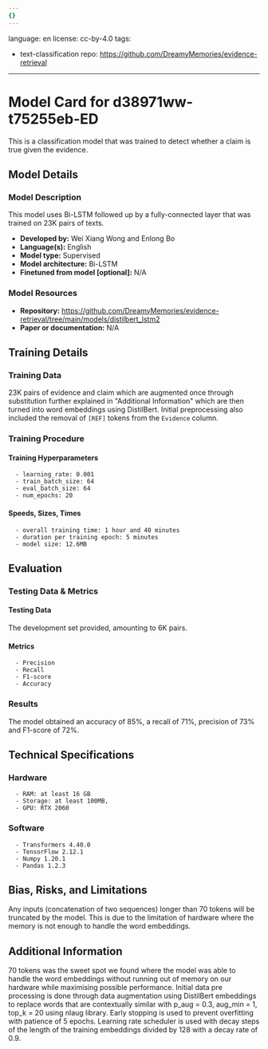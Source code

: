 ```yaml
---
{}
---
```

language: en
license: cc-by-4.0
tags:
- text-classification
repo: https://github.com/DreamyMemories/evidence-retrieval

---

# Model Card for d38971ww-t75255eb-ED

<!-- Provide a quick summary of what the model is/does. -->

This is a classification model that was trained to
      detect whether a claim is true given the evidence.


## Model Details

### Model Description

<!-- Provide a longer summary of what this model is. -->

This model uses Bi-LSTM followed up by a fully-connected layer that was trained
      on 23K pairs of texts.

- **Developed by:** Wei Xiang Wong and Enlong Bo
- **Language(s):** English
- **Model type:** Supervised
- **Model architecture:** Bi-LSTM
- **Finetuned from model [optional]:** N/A

### Model Resources

<!-- Provide links where applicable. -->

- **Repository:** https://github.com/DreamyMemories/evidence-retrieval/tree/main/models/distilbert_lstm2
- **Paper or documentation:** N/A

## Training Details

### Training Data

<!-- This is a short stub of information on the training data that was used, and documentation related to data pre-processing or additional filtering (if applicable). -->

23K pairs of evidence and claim which are augmented once through substitution further explained in "Additional Information"  which are then turned into word embeddings using DistilBert. Initial preprocessing also included the removal of `[REF]` tokens from the `Evidence` column.

### Training Procedure

<!-- This relates heavily to the Technical Specifications. Content here should link to that section when it is relevant to the training procedure. -->

#### Training Hyperparameters

<!-- This is a summary of the values of hyperparameters used in training the model. -->


      - learning_rate: 0.001
      - train_batch_size: 64
      - eval_batch_size: 64
      - num_epochs: 20

#### Speeds, Sizes, Times

<!-- This section provides information about how roughly how long it takes to train the model and the size of the resulting model. -->


      - overall training time: 1 hour and 40 minutes
      - duration per training epoch: 5 minutes
      - model size: 12.6MB

## Evaluation

<!-- This section describes the evaluation protocols and provides the results. -->

### Testing Data & Metrics

#### Testing Data

<!-- This should describe any evaluation data used (e.g., the development/validation set provided). -->

The development set provided, amounting to 6K pairs.

#### Metrics

<!-- These are the evaluation metrics being used. -->


      - Precision
      - Recall
      - F1-score
      - Accuracy

### Results

The model obtained an accuracy of 85%, a recall of 71%, precision of 73% and F1-score of 72%.

## Technical Specifications

### Hardware


      - RAM: at least 16 GB
      - Storage: at least 100MB,
      - GPU: RTX 2060

### Software


      - Transformers 4.40.0
      - TensorFlow 2.12.1
      - Numpy 1.20.1
      - Pandas 1.2.3 

## Bias, Risks, and Limitations

<!-- This section is meant to convey both technical and sociotechnical limitations. -->

Any inputs (concatenation of two sequences) longer than
      70 tokens will be truncated by the model. This is due to the limitation of hardware where the memory is not enough to handle the word embeddings.

## Additional Information

<!-- Any other information that would be useful for other people to know. -->

70 tokens was the sweet spot we found where the model was able to handle the word embeddings without running out of memory on our hardware while maximising possible performance. Initial data pre processing is done through data augmentation using DistilBert embeddings to replace words that are contextually similar with p_aug = 0.3, aug_min = 1, top_k = 20 using nlaug library. Early stopping is used to prevent overfitting with patience of 5 epochs. Learning rate scheduler is used with decay steps of the length of the training embeddings divided by 128 with a decay rate of 0.9.  
```
